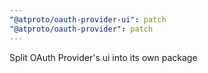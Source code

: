 ```yaml
---
"@atproto/oauth-provider-ui": patch
"@atproto/oauth-provider": patch
---
```


Split OAuth Provider's ui into its own package
